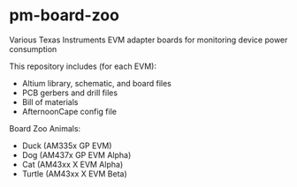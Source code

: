 pm-board-zoo
============

Various Texas Instruments EVM adapter boards for monitoring device power consumption

This repository includes (for each EVM):
- Altium library, schematic, and board files
- PCB gerbers and drill files
- Bill of materials
- AfternoonCape config file

Board Zoo Animals:
- Duck (AM335x GP EVM)
- Dog (AM437x GP EVM Alpha)
- Cat (AM43xx X EVM Alpha)
- Turtle (AM43xx X EVM Beta)
